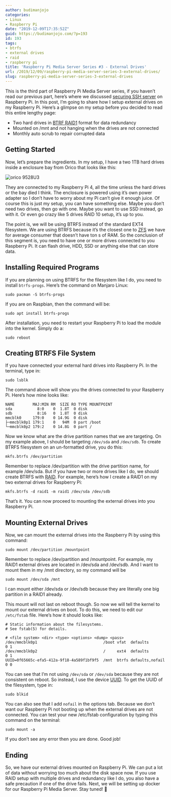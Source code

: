 ```yaml
---
author: budimanjojo
categories:
- Linux
- Raspberry Pi
date: "2019-12-09T17:35:52Z"
guid: https://budimanjojo.com/?p=193
id: 193
tags:
- btrfs
- external drives
- raid
- raspberry pi
title: 'Raspberry Pi Media Server Series #3 - External Drives'
url: /2019/12/09/raspberry-pi-media-server-series-3-external-drives/
slug: raspberry-pi-media-server-series-3-external-drives
---
```

This is the third part of Raspberry Pi Media Server series, if you haven’t read our previous part, here’s where we discussed [securing SSH server](https://budimanjojo.com/raspberry-pi-media-server-series-2-secure-ssh/) on Raspberry Pi. In this post, I’m going to share how I setup external drives on my Raspberry Pi. Here’s a glimpse on my setup before you decided to read this entire lengthy page:
<!--more-->

- Two hard drives in [BTRF RAID1](https://btrfs.wiki.kernel.org/index.php/Using_Btrfs_with_Multiple_Devices) format for data redundancy
- Mounted on /mnt and not hanging when the drives are not connected
- Monthly auto scrub to repair corrupted data

## Getting Started

Now, let’s prepare the ingredients. In my setup, I have a two 1TB hard drives inside a enclosure bay from Orico that looks like this:

![orico 9528U3](https://budimanjojo.com/wp-content/uploads/2019/12/4817_P_1437500396503.png)

They are connected to my Raspberry Pi 4, all the time unless the hard drives or the bay died I think. The enclosure is powered using it’s own power adapter so I don’t have to worry about my Pi can’t give it enough juice. Of course this is just my setup, you can have something else. Maybe you don’t need two drives, then go with one. Maybe you want to use SSD instead, go with it. Or even go crazy like 5 drives RAID 10 setup, it’s up to you.

The point is, we will be using BTRFS instead of the standard EXT4 filesystem. We are using BTRFS because it’s the closest one to [ZFS](https://en.wikipedia.org/wiki/ZFS) we have for average consumer that doesn’t have ton s of RAM. So the conclusion of this segment is, you need to have one or more drives connected to you Raspberry Pi. It can flash drive, HDD, SSD or anything else that can store data.

## Installing Required Programs

If you are planning on using BTRFS for the filesystem like I do, you need to install `btrfs-progs`. Here’s the command on Manjaro Linux:

```
sudo pacman -S btrfs-progs
```

If you are on Raspbian, then the command will be:

```
sudo apt install btrfs-progs
```

After installation, you need to restart your Raspberry Pi to load the module into the kernel. Simply do a:

```
sudo reboot
```

## Creating BTRFS File System

If you have connected your external hard drives into Raspberry Pi. In the terminal, type in:

```
sudo lsblk
```

The command above will show you the drives connected to your Raspberry Pi. Here’s how mine looks like:

```
NAME        MAJ:MIN RM  SIZE RO TYPE MOUNTPOINT
sda           8:0    0  1.8T  0 disk
sdb           8:16   0  1.8T  0 disk
mmcblk0     179:0    0 14.9G  0 disk
├─mmcblk0p1 179:1    0   94M  0 part /boot
└─mmcblk0p2 179:2    0 14.8G  0 part /
```

Now we know what are the drive partition names that we are targeting. On my example above, I should be targeting `/dev/sda` and `/dev/sdb`. To create BTRFS filesystem on an un-formatted drive, you do this:

```
mkfs.btrfs /dev/partition
```

Remember to replace /dev/partition with the drive partition name, for example /dev/sda. But if you have two or more drives like I do, we should create BTRFS with [RAID](https://btrfs.wiki.kernel.org/index.php/Using_Btrfs_with_Multiple_Devices). For example, here’s how I create a RAID1 on my two external drives for Raspberry Pi:

```
mkfs.btrfs -d raid1 -m raid1 /dev/sda /dev/sdb
```

That’s it. You can now proceed to mounting the external drives into you Raspberry Pi.

## Mounting External Drives

Now, we can mount the external drives into the Raspberry Pi by using this command:

```
sudo mount /dev/partition /mountpoint
```

Remember to replace /dev/partition and /mountpoint. For example, my RAID1 external drives are located in /dev/sda and /dev/sdb. And I want to mount them in my /mnt directory, so my command will be

```
sudo mount /dev/sda /mnt
```

I can mount either /dev/sda or /dev/sdb because they are literally one big partition in a RAID1 already.

This mount will not last on reboot though. So now we will tell the kernel to mount our external drives on boot. To do this, we need to edit our `/etc/fstab` file. Here’s how it should looks like:

```
# Static information about the filesystems.
# See fstab(5) for details.

# <file system> <dir> <type> <options> <dump> <pass>
/dev/mmcblk0p1                             /boot vfat  defaults        0 1
/dev/mmcblk0p2                             /     ext4  defaults        0 1
UUID=0f65665c-efa5-412a-9f18-4a589f1bf9f5  /mnt  btrfs defaults,nofail 0 0
```

You can see that I’m not using `/dev/sda` or `/dev/sda` because they are not consistent on reboot. So instead, I use the device [UUID](https://en.wikipedia.org/wiki/Universally_unique_identifier). To get the UUID of the filesystem, type in:

```
sudo blkid
```

You can also see that I add `nofail` in the options tab. Because we don’t want our Raspberry Pi not booting up when the external drives are not connected. You can test your new /etc/fstab configuration by typing this command on the terminal:

```
sudo mount -a
```

If you don’t see any error then you are done. Good job!

## Ending

So, we have our external drives mounted on Raspberry Pi. We can put a lot of data without worrying too much about the disk space now. If you use RAID setup with multiple drives and redundancy like I do, you also have a safe precaution if one of the drive fails. Next, we will be setting up docker for our Raspberry Pi Media Server. Stay tuned! 🙂
